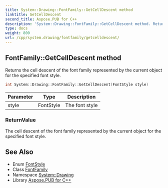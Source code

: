 ```yaml
---
title: System::Drawing::FontFamily::GetCellDescent method
linktitle: GetCellDescent
second_title: Aspose.PUB for C++
description: 'System::Drawing::FontFamily::GetCellDescent method. Returns the cell descent of the font family represented by the current object for the specified font style in C++.'
type: docs
weight: 800
url: /cpp/system.drawing/fontfamily/getcelldescent/
---
```

## FontFamily::GetCellDescent method


Returns the cell descent of the font family represented by the current object for the specified font style.

```cpp
int System::Drawing::FontFamily::GetCellDescent(FontStyle style)
```


| Parameter | Type | Description |
| --- | --- | --- |
| style | FontStyle | The font style |

### ReturnValue

The cell descent of the font family represented by the current object for the specified font style.

## See Also

* Enum [FontStyle](../../fontstyle/)
* Class [FontFamily](../)
* Namespace [System::Drawing](../../)
* Library [Aspose.PUB for C++](../../../)
